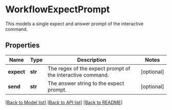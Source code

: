 # WorkflowExpectPrompt

This models a single expect and answer prompt of the interactive command. 
## Properties
Name | Type | Description | Notes
------------ | ------------- | ------------- | -------------
**expect** | **str** | The regex of the expect prompt of the interactive command.   | [optional] 
**send** | **str** | The answer string to the expect prompt.    | [optional] 

[[Back to Model list]](../README.md#documentation-for-models) [[Back to API list]](../README.md#documentation-for-api-endpoints) [[Back to README]](../README.md)


